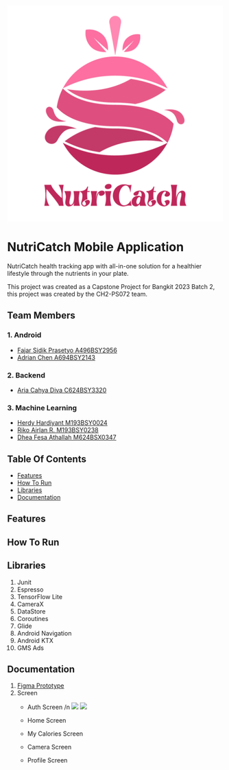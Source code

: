 ![NutriCatch](/documentationScreen/nutricatch.png)
# NutriCatch Mobile Application
NutriCatch health tracking app with all-in-one solution for a healthier lifestyle through the nutrients in your plate.

This project was created as a Capstone Project for Bangkit 2023 Batch 2, this project was created by the CH2-PS072 team.
  
## Team Members
### 1. Android
   - [Fajar Sidik Prasetyo  A496BSY2956](https://github.com/gojalifs)
   - [Adrian Chen  A694BSY2143](https://github.com/Luminat3)
### 2. Backend
   - [Aria Cahya Diva  C624BSY3320](https://github.com/ariacahya)
### 3. Machine Learning
   - [Herdy Hardiyant  M193BSY0024](https://github.com/herdyhardiyant)
   - [Riko Airlan R.  M193BSY0238](https://github.com/Rikoairlan57)
   - [Dhea Fesa Athallah  M624BSX0347](https://github.com/Fikr17)

## Table Of Contents
  - [Features](#features)
  - [How To Run](#how_to_run)
  - [Libraries](#libraries)
  - [Documentation](#documentation)

## Features
  
## How To Run 
  
## Libraries
  1. Junit
  2. Espresso
  3. TensorFlow Lite
  4. CameraX
  5. DataStore
  6. Coroutines
  7. Glide
  8. Android Navigation
  9. Android KTX
  10. GMS Ads
## Documentation
  1. [Figma Prototype](https://www.figma.com/file/pEB7OPXiz4DXmhIDlOLLey/NutriCatch?type=design&node-id=0%3A1&mode=design&t=bagjd3odg0kG56LD-1)
  2. Screen
     - Auth Screen /n
       <img src="/documentationScreen/login_screen.png" width="200">
       <img src="/documentationScreen/register_screen.png" width="200">

     - Home Screen
       
     - My Calories Screen
       
     - Camera Screen
       
     - Profile Screen
